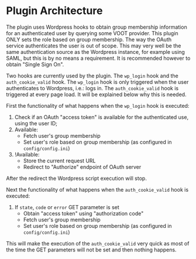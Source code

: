 # Plugin Architecture
The plugin uses Wordpress hooks to obtain group membership information for an
authenticated user by querying some VOOT provider. This plugin ONLY sets the
role based on group membership. The way the OAuth service authenticates the
user is out of scope. This may very well be the same authentication source as
the Wordpress instance, for example using SAML, but this is by no means a 
requirement. It is recommended however to obtain "Single Sign On".

Two hooks are currently used by the plugin. The `wp_login` hook and the 
`auth_cookie_valid` hook. The `wp_login` hook is only triggered when the 
user authenticates to Wordpress, i.e.: logs in. The `auth_cookie_valid` hook
is triggered at every page load. It will be explained below why this is needed.

First the functionality of what happens when the `wp_login` hook is executed:

1. Check if an OAuth "access token" is available for the authenticated use, 
   using the user ID;
2. Available: 
   * Fetch user's group membership
   * Set user's role based on group membership (as configured in 
     `config/config.ini`)
3. !Available:
   * Store the current request URL
   * Redirect to "Authorize" endpoint of OAuth server

After the redirect the Wordpress script execution will stop.

Next the functionality of what happens when the `auth_cookie_valid` hook is
executed:

1. If `state`, `code` or `error` GET parameter is set
   * Obtain "access token" using "authorization code"
   * Fetch user's group membership
   * Set user's role based on group membership (as configured in 
     `config/config.ini`)

This will make the execution of the `auth_cookie_valid` very quick as most of
the time the GET parameters will not be set and then nothing happens.

